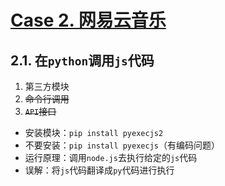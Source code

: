 # [Case 2. 网易云音乐](https://music.163.com/#/song?id=1852762860)

## 2.1. 在`python`调用`js`代码

1. 第三方模块
2. ~~命令行调用~~
3. ~~`API`接口~~

- 安装模块：`pip install pyexecjs2`
- 不要安装：`pip install pyexecjs`（有编码问题）
- 运行原理：调用`node.js`去执行给定的`js`代码
- 误解：将`js`代码翻译成`py`代码进行执行
